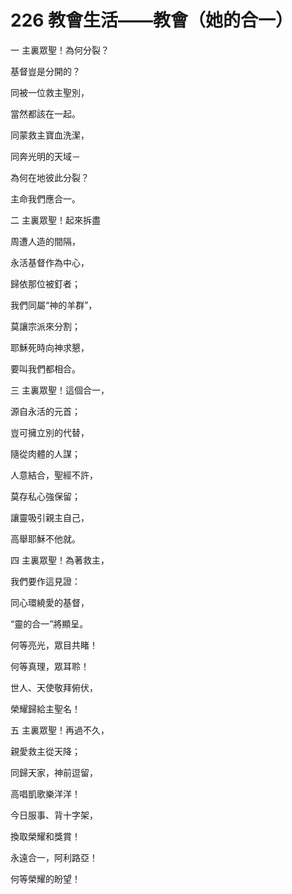 # 226 教會生活——教會（她的合一）

一 主裏眾聖！為何分裂？

基督豈是分開的？

同被一位救主聖別，

當然都該在一起。

同蒙救主寶血洗潔，

同奔光明的天域－

為何在地彼此分裂？

主命我們應合一。

二 主裏眾聖！起來拆盡

周遭人造的間隔，

永活基督作為中心，

歸依那位被釘者；

我們同屬“神的羊群”，

莫讓宗派來分割；

耶穌死時向神求懇，

要叫我們都相合。

三 主裏眾聖！這個合一，

源自永活的元首；

豈可擁立別的代替，

隨從肉體的人謀；

人意結合，聖經不許，

莫存私心強保留；

讓靈吸引親主自己，

高舉耶穌不他就。

四 主裏眾聖！為著救主，

我們要作這見證：

同心環繞愛的基督，

“靈的合一”將顯呈。

何等亮光，眾目共睹！

何等真理，眾耳聆！

世人、天使敬拜俯伏，

榮耀歸給主聖名！

五 主裏眾聖！再過不久，

親愛救主從天降；

同歸天家，神前逗留，

高唱凱歌樂洋洋！

今日服事、背十字架，

換取榮耀和獎賞！

永遠合一，阿利路亞！

何等榮耀的盼望！


